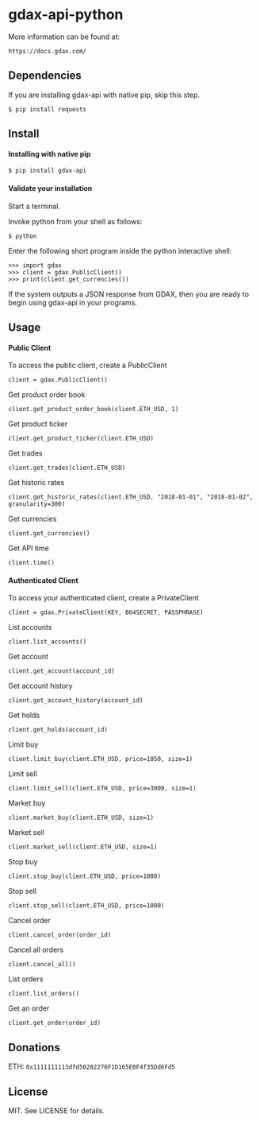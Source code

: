 # gdax-api-python

More information can be found at:

    https://docs.gdax.com/

## Dependencies

If you are installing gdax-api with native pip, skip this step.

    $ pip install requests

## Install

#### Installing with native pip

    $ pip install gdax-api

#### Validate your installation

Start a terminal.

Invoke python from your shell as follows:

    $ python

Enter the following short program inside the python interactive shell:

    >>> import gdax
    >>> client = gdax.PublicClient()
    >>> print(client.get_currencies())

If the system outputs a JSON response from GDAX, then you are ready to begin using gdax-api in your programs.

## Usage

#### Public Client

To access the public client, create a PublicClient

    client = gdax.PublicClient()

Get product order book

    client.get_product_order_book(client.ETH_USD, 1)

Get product ticker

    client.get_product_ticker(client.ETH_USD)

Get trades

    client.get_trades(client.ETH_USD)

Get historic rates

    client.get_historic_rates(client.ETH_USD, "2018-01-01", "2018-01-02", granularity=300)

Get currencies

    client.get_currencies()

Get API time

    client.time()

#### Authenticated Client

To access your authenticated client, create a PrivateClient

    client = gdax.PrivateClient(KEY, B64SECRET, PASSPHRASE)

List accounts

    client.list_accounts()

Get account

    client.get_account(account_id)

Get account history

    client.get_account_history(account_id)

Get holds

    client.get_holds(account_id)

Limit buy

    client.limit_buy(client.ETH_USD, price=1050, size=1)

Limit sell

    client.limit_sell(client.ETH_USD, price=3000, size=1)

Market buy

    client.market_buy(client.ETH_USD, size=1)

Market sell

    client.market_sell(client.ETH_USD, size=1)

Stop buy

    client.stop_buy(client.ETH_USD, price=1000)

Stop sell

    client.stop_sell(client.ETH_USD, price=1000)

Cancel order

    client.cancel_order(order_id)

Cancel all orders

    client.cancel_all()

List orders

    client.list_orders()

Get an order

    client.get_order(order_id)

## Donations

ETH: `0x1111111113dfd50282276F1D165E0F4f35Dd6Fd5`

## License

MIT. See LICENSE for details.